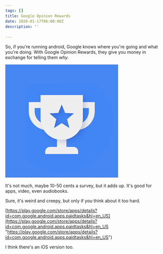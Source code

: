 ```yaml
---
tags: []
title: Google Opinion Rewards
date: 2020-01-17T06:00:00Z
description: ''

---
```

So, if you're running android, Google knows where you're going and what you're doing. With Google Opinion Rewards, they give you money in exchange for telling them _why_.

![](../assets/opinion.webp)

It's not much, maybe 10-50 cents a survey, but it adds up. It's good for apps, video, even audiobooks.

Sure, it's weird and creepy, but only if you think about it too hard.

[https://play.google.com/store/apps/details?id=com.google.android.apps.paidtasks&hl=en_US](https://play.google.com/store/apps/details?id=com.google.android.apps.paidtasks&hl=en_US "https://play.google.com/store/apps/details?id=com.google.android.apps.paidtasks&hl=en_US")

I think there's an iOS version too. 